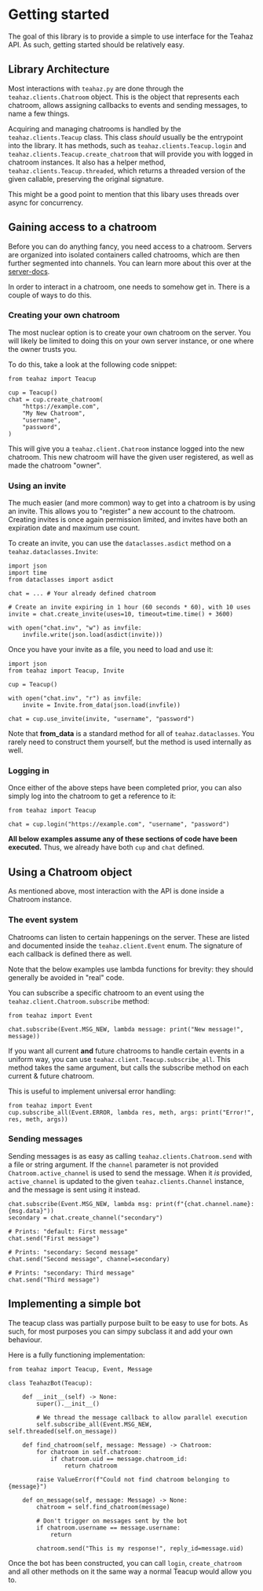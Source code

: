 # Getting started

The goal of this library is to provide a simple to use interface for the Teahaz
API. As such, getting started should be relatively easy.

## Library Architecture

Most interactions with `teahaz.py` are done through the `teahaz.clients.Chatroom`
object. This is the object that represents each chatroom, allows assigning callbacks
to events and sending messages, to name a few things.

Acquiring and managing chatrooms is handled by the `teahaz.clients.Teacup` class.
This class _should_ usually be the entrypoint into the library. It has methods, such
as `teahaz.clients.Teacup.login` and `teahaz.clients.Teacup.create_chatroom` that
will provide you with logged in chatroom instances. It also has a helper method, 
`teahaz.clients.Teacup.threaded`, which returns a threaded version of the given
callable, preserving the original signature.

This might be a good point to mention that this libary uses threads over async for
concurrency.


## Gaining access to a chatroom

Before you can do anything fancy, you need access to a chatroom. Servers are
organized into isolated containers called chatrooms, which are then further
segmented into channels. You can learn more about this over at the [server-docs](
https://github.com/teahaz/teahaz-server/).

In order to interact in a chatroom, one needs to somehow get in. There is a couple
of ways to do this.

### Creating your own chatroom

The most nuclear option is to create your own chatroom on the server. You will likely
be limited to doing this on your own server instance, or one where the owner trusts
you.

To do this, take a look at the following code snippet:

```python3
from teahaz import Teacup

cup = Teacup()
chat = cup.create_chatroom(
    "https://example.com", 
    "My New Chatroom", 
    "username",
    "password",
)
```

This will give you a `teahaz.client.Chatroom` instance logged into the new chatroom.
This new chatroom will have the given user registered, as well as made the chatroom
"owner".

### Using an invite

The much easier (and more common) way to get into a chatroom is by using an invite. This
allows you to "register" a new account to the chatroom. Creating invites is once again
permission limited, and invites have both an expiration date and maximum use count.

To create an invite, you can use the `dataclasses.asdict` method on a `teahaz.dataclasses.Invite`:

```python3
import json
import time
from dataclasses import asdict

chat = ... # Your already defined chatroom

# Create an invite expiring in 1 hour (60 seconds * 60), with 10 uses
invite = chat.create_invite(uses=10, timeout=time.time() + 3600)

with open("chat.inv", "w") as invfile:
    invfile.write(json.load(asdict(invite)))
```

Once you have your invite as a file, you need to load and use it:

```python3
import json
from teahaz import Teacup, Invite

cup = Teacup()

with open("chat.inv", "r") as invfile:
    invite = Invite.from_data(json.load(invfile))

chat = cup.use_invite(invite, "username", "password")
```

Note that **from_data** is a standard method for all of `teahaz.dataclasses`. You rarely
need to construct them yourself, but the method is used internally as well.


### Logging in

Once either of the above steps have been completed prior, you can also simply log into the
chatroom to get a reference to it:

```python3
from teahaz import Teacup

chat = cup.login("https://example.com", "username", "password")
```

**All below examples assume any of these sections of code have been executed.** Thus, we
already have both `cup` and `chat` defined.

## Using a Chatroom object

As mentioned above, most interaction with the API is done inside a Chatroom instance.

### The event system

Chatrooms can listen to certain happenings on the server. These are listed and documented
inside the `teahaz.client.Event` enum. The signature of each callback is defined there as
well.

Note that the below examples use lambda functions for brevity: they should generally be
avoided in "real" code.

You can subscribe a specific chatroom to an event using the `teahaz.client.Chatroom.subscribe`
method:

```python3
from teahaz import Event

chat.subscribe(Event.MSG_NEW, lambda message: print("New message!", message))
```

If you want all current **and** future chatrooms to handle certain events in a uniform way,
you can use `teahaz.client.Teacup.subscribe_all`. This method takes the same argument, but
calls the subscribe method on each current & future chatroom.

This is useful to implement universal error handling:

```python3
from teahaz import Event
cup.subscribe_all(Event.ERROR, lambda res, meth, args: print("Error!", res, meth, args))
```

### Sending messages

Sending messages is as easy as calling `teahaz.clients.Chatroom.send` with a file or string
argument. If the `channel` parameter is not provided `Chatroom.active_channel` is used to
send the message.  When it _is_ provided, `active_channel` is updated to the given
`teahaz.clients.Channel` instance, and the message is sent using it instead.

```python3
chat.subscribe(Event.MSG_NEW, lambda msg: print(f"{chat.channel.name}: {msg.data}"))
secondary = chat.create_channel("secondary")

# Prints: "default: First message"
chat.send("First message")

# Prints: "secondary: Second message"
chat.send("Second message", channel=secondary)

# Prints: "secondary: Third message"
chat.send("Third message")
```


## Implementing a simple bot

The teacup class was partially purpose built to be easy to use for bots. As such, for most
purposes you can simpy subclass it and add your own behaviour.

Here is a fully functioning implementation:

```python3
from teahaz import Teacup, Event, Message

class TeahazBot(Teacup):
    
    def __init__(self) -> None:
        super().__init__()

        # We thread the message callback to allow parallel execution
        self.subscribe_all(Event.MSG_NEW, self.threaded(self.on_message))

    def find_chatroom(self, message: Message) -> Chatroom:
        for chatroom in self.chatroom:
            if chatroom.uid == message.chatroom_id:
                return chatroom

        raise ValueError(f"Could not find chatroom belonging to {message}")

    def on_message(self, message: Message) -> None:
        chatroom = self.find_chatroom(message)

        # Don't trigger on messages sent by the bot
        if chatroom.username == message.username:
            return

        chatroom.send("This is my response!", reply_id=message.uid)
```

Once the bot has been constructed, you can call `login`, `create_chatroom` and all other
methods on it the same way a normal Teacup would allow you to.
